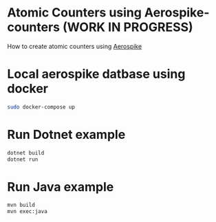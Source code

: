 # Atomic Counters using Aerospike-counters (WORK IN PROGRESS)
How to create atomic counters using [Aerospike](www.aerospike.com%)

# Local aerospike datbase using docker
```bash
sudo docker-compose up
```
# Run Dotnet example
```bash
dotnet build
dotnet run
```

# Run Java example
```bash
mvn build
mvn exec:java
```
